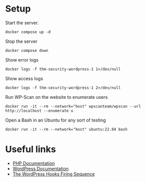 # Setup

Start the server.

```
docker compose up -d
```

Stop the server

```
docker compose down
```

Show error logs
```
docker logs -f thm-security-wordpress-1 1>/dev/null
```

Show access logs
```
docker logs -f thm-security-wordpress-1 2>/dev/null
```

Run WP-Scan on the website to enumerate users

```
docker run -it --rm --network="host" wpscanteam/wpscan --url http://localhost --enumerate u
```

Open a Bash in an Ubuntu for any sort of testing
```
docker run -it --rm --network="host" ubuntu:22.04 bash
```

# Useful links

- [PHP Documentation](https://www.php.net/manual/de/function.strpos.php)
- [WordPress Documentation](https://developer.wordpress.org/reference/functions/status_header/)
- [The WordPress Hooks Firing Sequence](http://rachievee.com/the-wordpress-hooks-firing-sequence/)
